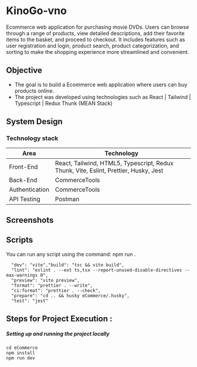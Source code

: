 # KinoGo-vno

Ecommerce web application for purchasing movie DVDs.
Users can browse through a range of products, view detailed descriptions, add their favorite items to the basket, and proceed to checkout. It includes features such as user registration and login, product search, product categorization, and sorting to make the shopping experience more streamlined and convenient.

## Objective

- The goal is to build a Ecommerce web application where users can buy products online.
- The project was developed using technologies such as React | Tailwind | Typescript | Redux Thunk (MEAN Stack)

## System Design

### Technology stack

<table>
<thead>
<tr>
<th>Area</th>
<th>Technology</th>
</tr>
</thead>
<tbody>
	<tr>
		<td>Front-End</td>
		<td>React, Tailwind, HTML5, Typescript, Redux Thunk, Vite, Eslint, Prettier, Husky, Jest</td>
	</tr>
	<tr>
		<td>Back-End</td>
		<td>CommerceTools</td>
	</tr>
  <tr>
		<td>Authentication</td>
		<td>CommerceTools</td>
	</tr>
	<tr>
		<td>API Testing</td>
		<td>Postman</td>
	</tr>
</tbody>
</table>

## Screenshots

## Scripts

You can run any script using the command: npm run <script-name>.

```
  "dev": "vite","build": "tsc && vite build",
  "lint": "eslint . --ext ts,tsx --report-unused-disable-directives --max-warnings 0",
  "preview": "vite preview",
  "format": "prettier . --write",
  "ci:format": "prettier . --check",
  "prepare": "cd .. && husky eCommerce/.husky",
  "test": "jest"
```

## Steps for Project Execution :

##### Setting up and running the project locally

```
cd eCommerce
npm install
npm run dev
```
